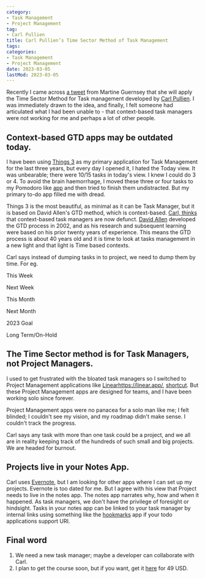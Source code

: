 ```yaml
---
category:
- Task Management
- Project Management
tag:
- Carl Pullien
title: Carl Pullien’s Time Sector Method of Task Management
tags:
categories:
- Task Management
- Project Management
date: 2023-03-05
lastMod: 2023-03-05
---
```

Recently I came across [a tweet](https://twitter.com/martineguernsey/status/1628385406264778753?s=61&t=bC1z5IwoOPNVwZJpM8MGTg) from Martine Guernsey that she will apply the Time Sector Method for Task management developed by [Carl Pullien](https://www.carlpullein.com/). I was immediately drawn to the idea, and finally, I felt someone had articulated what I had been unable to - that context-based task managers were not working for me and perhaps a lot of other people.

## Context-based GTD apps may be outdated today.

I have been using [Things 3](https://culturedcode.com/things/) as my primary application for Task Management for the last three years, but every day I opened it, I hated the Today view. It was unbearable; there were 10/15 tasks in today's view. I knew I could do 3 or 4. To avoid the brain haemorrhage, I moved these three or four tasks to my Pomodoro like [app](https://www.centered.app/) and then tried to finish them undistracted. But my primary to-do app filled me with dread.

Things 3 is the most beautiful, as minimal as it can be Task Manager, but it is based on David Allen's GTD method, which is context-based. [Carl, thinks](https://www.youtube.com/watch?v=sfAc8OxcBX8) that context-based task managers are now defunct. [David Allen](https://gettingthingsdone.com/) developed the GTD process in 2002, and as his research and subsequent learning were based on his prior twenty years of experience. This means the GTD process is about 40 years old and it is time to look at tasks management in a new light and that light is Time based contexts.

Carl says instead of dumping tasks in to project, we need to dump them by time. 
For eg.

This Week

Next Week

This Month

Next Month

2023 Goal

Long Term/On-Hold

## The Time Sector method is for Task Managers, not Project Managers.

I used to get frustrated with the bloated task managers so I switched to Project Management applications like [Linear](https://linear.app/)https://linear.app/, [shortcut](https://www.shortcut.com/). But these Project Management apps are designed for teams, and I have been working solo since forever.


Project Management apps were no panacea for a solo man like me; I felt blinded; I couldn't see my vision, and my roadmap didn't make sense. I couldn't track the progress. 

Carl says any task with more than one task could be a project, and we all are in reality keeping track of the hundreds of such small and big projects. We are headed for burnout.

## Projects live in your Notes App.

Carl uses [Evernote](https://evernote.com), but I am looking for other apps where I can set up my projects. Evernote is too dated for me. But I agree with his view that Project needs to live in the notes app. 
The notes app narrates why, how and when it happened. As task managers, we don't have the privilege of foresight or hindsight. Tasks in your notes app can be linked to your task manager by internal links using something like the [hookmarks](https://hookproductivity.com/) app if your todo applications support URI. 

## Final word

1. We need a new task manager; maybe a developer can collaborate with Carl.
2. I plan to get the course soon, but if you want, get it [here](https://www.carlpullein.com/blog/a-revolutionary-new-time-management-system-designed-for-the-21st-century/1/5/2020) for 49 USD.

